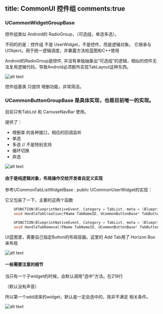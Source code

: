 title: CommonUI 控件组
comments:true
---


### UCommonWidgetGroupBase

控件组类似 Android的 RadioGroup，（可选组，单选多选）。

不同的的是：控件组 不是 UserWidget，不是控件，而是逻辑对象。 它继承与 UObject。用于统一逻辑调度，并暴露方法给蓝图和C++使用

Android的RadioGroup是控件, 并没有单独抽象出“可选组”的逻辑，相似的控件无法复用逻辑代码，导致Android必须额外实现TabLayout这种东西。



![alt text](../../assets/images/09WidgetGroup_image.png)

控件组基类 只提供 增删功能，非常简洁。





### UCommonButtonGroupBase 是具体实现，也是目前唯一的实现。

目前只有TabList 和 CarouseNavBar 使用。

提供了：
- 增删查 的各种接口，相应的回调监听
- 单选
- 多选 // 不是特别支持
- 循环切换
- 弃选

![alt text](../../assets/images/09WidgetGroup_image-1.png)


#### 由于是纯逻辑对象，布局操作交给开发者自定义实现


参考UCommonTabListWidgetBase : public UCommonUserWidget的实现：

它又包装了一下，主要的这两个函数
```cpp
	UFUNCTION(BlueprintNativeEvent, Category = TabList, meta = (BlueprintProtected = "true"))
	void HandleTabCreation(FName TabNameID, UCommonButtonBase* TabButton);

	UFUNCTION(BlueprintNativeEvent, Category = TabList, meta = (BlueprintProtected = "true"))
	void HandleTabRemoval(FName TabNameID, UCommonButtonBase* TabButton);
```

UI蓝图里，需要自己指定Button的布局容器。这里的 Add Tab用了 Horizon Box 来布局

![alt text](../../assets/images/09WidgetGroup_image-2.png)





#### 一些需要注意的细节

当只有一个子widget的时候，会默认调用“选中”方法。在219行

（默认没有声音）

所以第一个add进来的widget，默认是一定会选中的，除非不满足 相关条件。


![alt text](../../assets/images/commonui_image.png)